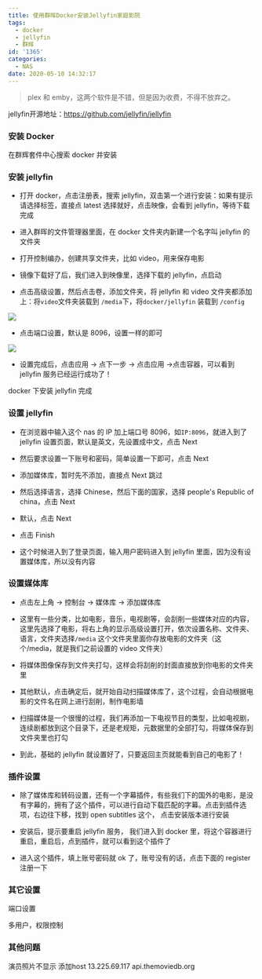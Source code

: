 ```yaml
---
title: 使用群晖Docker安装Jellyfin家庭影院
tags:
  - docker
  - jellyfin
  - 群辉
id: '1365'
categories:
  - NAS
date: 2020-05-10 14:32:17
---
```


> plex 和 emby，这两个软件是不错，但是因为收费，不得不放弃之。

jellyfin开源地址：https://github.com/jellyfin/jellyfin

### 安装 Docker

在群辉套件中心搜索 docker 并安装

### 安装 jellyfin

* 打开 docker，点击注册表，搜索 jellyfin，双击第一个进行安装：如果有提示 请选择标签，直接点 latest 选择就好，点击映像，会看到 jellyfin，等待下载完成

* 进入群晖的文件管理器里面，在 docker 文件夹内新建一个名字叫 jellyfin 的文件夹

* 打开控制编办，创建共享文件夹，比如 video，用来保存电影

* 镜像下载好了后，我们进入到映像里，选择下载的 jellyfin，点启动

* 点击高级设置，然后点击卷，添加文件夹，将 jellyfin 和 video 文件夹都添加上：将`video`文件夹装载到 `/media`下，将`docker/jellyfin` 装载到 `/config`

![](https://cdn.jsdelivr.net/gh/wqdygkd/my-script@img/img/20210102184514.png)

* 点击端口设置，默认是 8096，设置一样的即可

![](https://cdn.jsdelivr.net/gh/wqdygkd/my-script@img/img/20210102184536.png)

* 设置完成后，点击应用 -> 点下一步 -> 点击应用 ->点击容器，可以看到 jellyfin 服务已经运行成功了！

docker 下安装 jellyfin 完成

### 设置 jellyfin

* 在浏览器中输入这个 nas 的 IP 加上端口号 8096，如`IP:8096`，就进入到了 jellyfin 设置页面，默认是英文，先设置成中文，点击 Next

* 然后要求设置一下账号和密码，简单设置一下即可，点击 Next

* 添加媒体库，暂时先不添加，直接点 Next 跳过

* 然后选择语言，选择 Chinese，然后下面的国家，选择 people's Republic of china，点击 Next

* 默认，点击 Next

* 点击 Finish

* 这个时候进入到了登录页面，输入用户密码进入到 jellyfin 里面，因为没有设置媒体库，所以没有内容

### 设置媒体库

* 点击左上角 -> 控制台 -> 媒体库 -> 添加媒体库

* 这里有一些分类，比如电影，音乐，电视剧等，会刮削一些媒体对应的内容，这里先选择了电影，将右上角的显示高级设置打开，依次设置名称、文件夹、语言，文件夹选择`/media` 这个文件夹里面你存放电影的文件夹（这个/media，就是我们之前设置的 video 文件夹）

* 将媒体图像保存到文件夹打勾，这样会将刮削的封面直接放到你电影的文件夹里

* 其他默认，点击确定后，就开始自动扫描媒体库了，这个过程，会自动根据电影的文件名在网上进行刮削，制作电影墙

* 扫描媒体是一个很慢的过程，我们再添加一下电视节目的类型，比如电视剧，连续剧都放到这个目录下，还是老规矩，元数据里的全部打勾，将媒体保存到文件夹里也打勾

* 到此，基础的 jellyfin 就设置好了，只要返回主页就能看到自己的电影了！

### 插件设置

* 除了媒体库和转码设置，还有一个字幕插件，有些我们下的国外的电影，是没有字幕的，拥有了这个插件，可以进行自动下载匹配的字幕。点击到插件选项，右边往下移，找到 open subtitles 这个， 点击安装版本进行安装

* 安装后，提示要重启 jellyfin 服务， 我们进入到 docker 里，将这个容器进行重启，重启后，点到插件，就可以看到这个插件了

* 进入这个插件，填上账号密码就 ok 了，账号没有的话，点击下面的 register 注册一下

### 其它设置

端口设置

多用户，权限控制

### 其他问题
演员照片不显示
添加host
13.225.69.117 api.themoviedb.org
